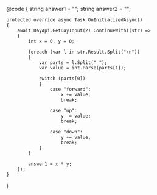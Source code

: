 @code
{
    string answer1 = "";
    string answer2 = "";

    protected override async Task OnInitializedAsync()
    {
        await DayApi.GetDayInput(2).ContinueWith((str) =>
        {
            int x = 0, y = 0;

            foreach (var l in str.Result.Split("\n"))
            {
                var parts = l.Split(" ");
                var value = int.Parse(parts[1]);

                switch (parts[0])
                {
                    case "forward":
                        x += value;
                        break;

                    case "up":
                        y -= value;
                        break;

                    case "down":
                        y += value;
                        break;
                }
            }

            answer1 = x * y;
        });
    }
}
